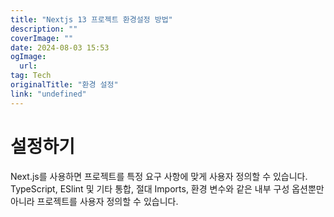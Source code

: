 ```yaml
---
title: "Nextjs 13 프로젝트 환경설정 방법"
description: ""
coverImage: ""
date: 2024-08-03 15:53
ogImage: 
  url: 
tag: Tech
originalTitle: "환경 설정"
link: "undefined"
---
```




# 설정하기

Next.js를 사용하면 프로젝트를 특정 요구 사항에 맞게 사용자 정의할 수 있습니다. TypeScript, ESlint 및 기타 통합, 절대 Imports, 환경 변수와 같은 내부 구성 옵션뿐만 아니라 프로젝트를 사용자 정의할 수 있습니다.

<div class="content-ad"></div>
